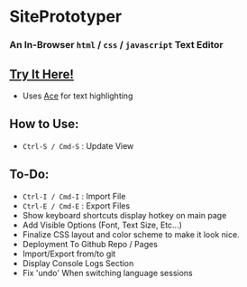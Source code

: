 # SitePrototyper

### An In-Browser `html` / `css` / `javascript` Text Editor

## [Try It Here!](https://tiredamage42.github.io/SitePrototyper/)

- Uses [Ace](https://ace.c9.io "Visit the Ace homepage") for text highlighting

## How to Use:
- `Ctrl-S / Cmd-S` : Update View

## To-Do:
- `Ctrl-I / Cmd-I` : Import File
- `Ctrl-E / Cmd-E` : Export Files
- Show keyboard shortcuts display hotkey on main page
- Add Visible Options (Font, Text Size, Etc...)
- Finalize CSS layout and color scheme to make it look nice.
- Deployment To Github Repo / Pages
- Import/Export from/to git
- Display Console Logs Section
- Fix 'undo' When switching language sessions
